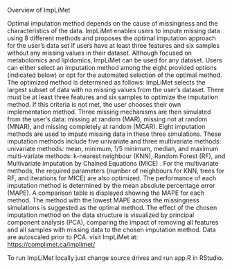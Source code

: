 Overview of ImpLiMet

Optimal imputation method depends on the cause of missingness and the characteristics of the data. ImpLiMet enables users to impute missing data using 8 different methods and proposes the optimal imputation approach for the user’s data set if users have at least three features and six samples without any missing values in their dataset. Although focused on metabolomics and lipidomics, ImpLiMet can be used for any dataset.
Users can either select an imputation method among the eight provided options (indicated below) or opt for the automated selection of the optimal method. The optimized method is determined as follows:
ImpLiMet selects the largest subset of data with no missing values from the user’s dataset. There must be at least three features and six samples to optimize the imputation method. If this criteria is not met, the user chooses their own implementation method.
Three missing mechanisms are then simulated from the user’s data: missing at random (MAR), missing not at random (MNAR), and missing completely at random (MCAR).
Eight imputation methods are used to impute missing data in these three simulations. These imputation methods include five univariate and three multivariate methods:
univariate methods: mean, minimum, 1/5 minimum, median, and maximum
multi-variate methods: k-nearest neighbour (KNN), Random Forest (RF), and Multivariate Imputation by Chained Equations (MICE) . For the multivariate methods, the required parameters (number of neighbours for KNN, trees for RF, and iterations for MICE) are also optimized.
The performance of each imputation method is determined by the mean absolute percentage error (MAPE).
A comparison table is displayed showing the MAPE for each method. The method with the lowest MAPE across the missingness simulations is suggested as the optimal method.
The effect of the chosen imputation method on the data structure is visualized by principal component analysis (PCA), comparing the impact of removing all features and all samples with missing data to the chosen imputation method. Data are autoscaled prior to PCA.
visit ImpLiMet at: https://complimet.ca/implimet/


To run ImpLiMet locally just change source drives and run app.R in RStudio. 
